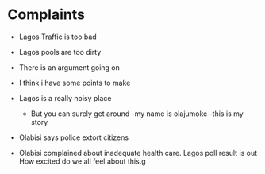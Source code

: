 # Complaints

- Lagos Traffic is too bad

- Lagos pools are too dirty

- There is an argument going on

- I think i have some points to make
- Lagos is a really noisy place
    - But you can surely get around
-my name is olajumoke
-this is my story
- Olabisi says police extort citizens

- Olabisi complained about inadequate health care.
Lagos poll result is out
How excited do we all feel about this.g
